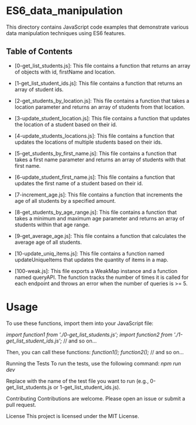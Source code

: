 # ES6_data_manipulation

This directory contains JavaScript code examples that demonstrate various data manipulation techniques using ES6 features.

## Table of Contents

- [0-get_list_students.js]: This file contains a function that returns an array of objects with id, firstName and location.

- [1-get_list_student_ids.js]: This file contains a function that returns an array of student ids.

- [2-get_students_by_location.js]: This file contains a function that takes a location parameter and returns an array of students from that location.

- [3-update_student_location.js]: This file contains a function that updates the location of a student based on their id.

- [4-update_students_locations.js]: This file contains a function that updates the locations of multiple students based on their ids.

- [5-get_students_by_first_name.js]: This file contains a function that takes a first name parameter and returns an array of students with that first name.

- [6-update_student_first_name.js]: This file contains a function that updates the first name of a student based on their id.

- [7-increment_age.js]: This file contains a function that increments the age of all students by a specified amount.

- [8-get_students_by_age_range.js]: This file contains a function that takes a minimum and maximum age parameter and returns an array of students within that age range.

- [9-get_average_age.js]: This file contains a function that calculates the average age of all students.

- [10-update_uniq_items.js]: This file contains a function named updateUniqueItems that updates the quantity of items in a map.

- [100-weak.js]: This file exports a WeakMap instance and a function named queryAPI. The function tracks the number of times it is called for each endpoint and throws an error when the number of queries is >= 5.

# Usage

To use these functions, import them into your JavaScript file:

*import function1 from './0-get_list_students.js';*
*import function2 from './1-get_list_student_ids.js';*
// and so on...

Then, you can call these functions:
_function1();_
_function2();_
// and so on...

Running the Tests
To run the tests, use the following command:
_npm run dev <test-file>_

Replace <test-file> with the name of the test file you want to run (e.g., 0-get_list_students.js or 1-get_list_student_ids.js).

Contributing
Contributions are welcome. Please open an issue or submit a pull request.

License
This project is licensed under the MIT License.